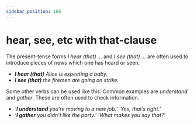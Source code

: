 ```yaml
---
sidebar_position: 166
---
```


# hear, see, etc with that-clause

The present-tense forms *I hear (that) …* and *I see (that) …* are often used to introduce pieces of news which one has heard or seen.

- ***I hear (that)** Alice is expecting a baby.*
- ***I see (that)** the firemen are going on strike.*

 Some other verbs can be used like this. Common examples are *understand* and *gather*. These are often used to check information.

- *‘**I understand** you’re moving to a new job.’ ‘Yes, that’s right.’*
- *‘**I gather** you didn’t like the party.’  ‘What makes you say that?’*
